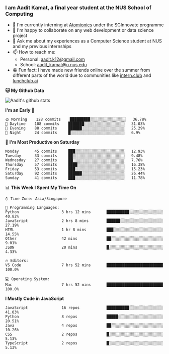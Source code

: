 ### I am Aadit Kamat, a final year student at the NUS School of Computing

- 🏢 I'm currently interning at [Atomionics](https://www.sginnovate.com/investments/atomionics) under the SGInnovate programme
- 👯 I'm happy to collaborate on any web development or data science project
- 💬 Ask me about my experiences as a Computer Science student at NUS and my previous internships
- 📫 How to reach me: 
     - Personal: aadit.k12@gmail.com
     - School: aadit_kamat@u.nus.edu
- 😀 Fun fact: I have made new friends online over the summer from different parts of the world due to communities <t> like [intern.club](https://intern.club) and [lunchclub.ai](https://lunchclub.ai/)
     
**🐱 My Github Data**  
     
![Aadit's github stats](https://github-readme-stats.vercel.app/api?username=aaditkamat&count_private=true&show_icons=true)

<!--START_SECTION:waka-->
**I'm an Early 🐤** 

```text
🌞 Morning    128 commits    █████████░░░░░░░░░░░░░░░░   36.78% 
🌆 Daytime    108 commits    ███████░░░░░░░░░░░░░░░░░░   31.03% 
🌃 Evening    88 commits     ██████░░░░░░░░░░░░░░░░░░░   25.29% 
🌙 Night      24 commits     █░░░░░░░░░░░░░░░░░░░░░░░░   6.9%

```
📅 **I'm Most Productive on Saturday** 

```text
Monday       45 commits     ███░░░░░░░░░░░░░░░░░░░░░░   12.93% 
Tuesday      33 commits     ██░░░░░░░░░░░░░░░░░░░░░░░   9.48% 
Wednesday    27 commits     ██░░░░░░░░░░░░░░░░░░░░░░░   7.76% 
Thursday     57 commits     ████░░░░░░░░░░░░░░░░░░░░░   16.38% 
Friday       53 commits     ███░░░░░░░░░░░░░░░░░░░░░░   15.23% 
Saturday     92 commits     ██████░░░░░░░░░░░░░░░░░░░   26.44% 
Sunday       41 commits     ███░░░░░░░░░░░░░░░░░░░░░░   11.78%

```


📊 **This Week I Spent My Time On** 

```text
⌚︎ Time Zone: Asia/Singapore

💬 Programming Languages: 
Python                   3 hrs 12 mins       ██████████░░░░░░░░░░░░░░░   40.82% 
JavaScript               2 hrs 8 mins        ██████░░░░░░░░░░░░░░░░░░░   27.19% 
HTML                     1 hr 8 mins         ███░░░░░░░░░░░░░░░░░░░░░░   14.55% 
Other                    42 mins             ██░░░░░░░░░░░░░░░░░░░░░░░   9.01% 
JSON                     20 mins             █░░░░░░░░░░░░░░░░░░░░░░░░   4.33%

🔥 Editors: 
VS Code                  7 hrs 52 mins       █████████████████████████   100.0%

💻 Operating System: 
Mac                      7 hrs 52 mins       █████████████████████████   100.0%

```

**I Mostly Code in JavaScript** 

```text
JavaScript               16 repos            ██████████░░░░░░░░░░░░░░░   41.03% 
Python                   8 repos             █████░░░░░░░░░░░░░░░░░░░░   20.51% 
Java                     4 repos             ██░░░░░░░░░░░░░░░░░░░░░░░   10.26% 
CSS                      2 repos             █░░░░░░░░░░░░░░░░░░░░░░░░   5.13% 
TypeScript               2 repos             █░░░░░░░░░░░░░░░░░░░░░░░░   5.13%

```



<!--END_SECTION:waka-->
